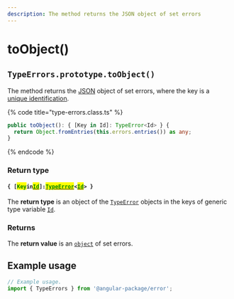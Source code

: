 ```yaml
---
description: The method returns the JSON object of set errors
---
```


# toObject()

## `TypeErrors.prototype.toObject()`

The method returns the [JSON](https://developer.mozilla.org/en-US/docs/Web/JavaScript/Reference/Global\_Objects/JSON) object of set errors, where the key is a [unique identification](../../getting-started/basic-concepts.md#unique-identification).

{% code title="type-errors.class.ts" %}
```typescript
public toObject(): { [Key in Id]: TypeError<Id> } {
  return Object.fromEntries(this.errors.entries()) as any;
}
```
{% endcode %}

### Return type

#### `{ [`<mark style="color:green;">`Key`</mark>`in`[<mark style="color:green;">`Id`</mark>](../generic-type-variables.md#typeerrors-less-than-id-greater-than)`]:`[<mark style="color:green;">`TypeError`</mark>](broken-reference)`<`[<mark style="color:green;">`Id`</mark>](../generic-type-variables.md#typeerrors-less-than-id-greater-than)`> }`

The **return type** is an object of the [`TypeError`](broken-reference) objects in the keys of generic type variable [`Id`](../generic-type-variables.md#typeerrors-less-than-id-greater-than).

### Returns

The **return value** is an [`object`](https://developer.mozilla.org/en-US/docs/Web/JavaScript/Reference/Global\_Objects/Object) of set errors.

## Example usage

```typescript
// Example usage.
import { TypeErrors } from '@angular-package/error';


```
